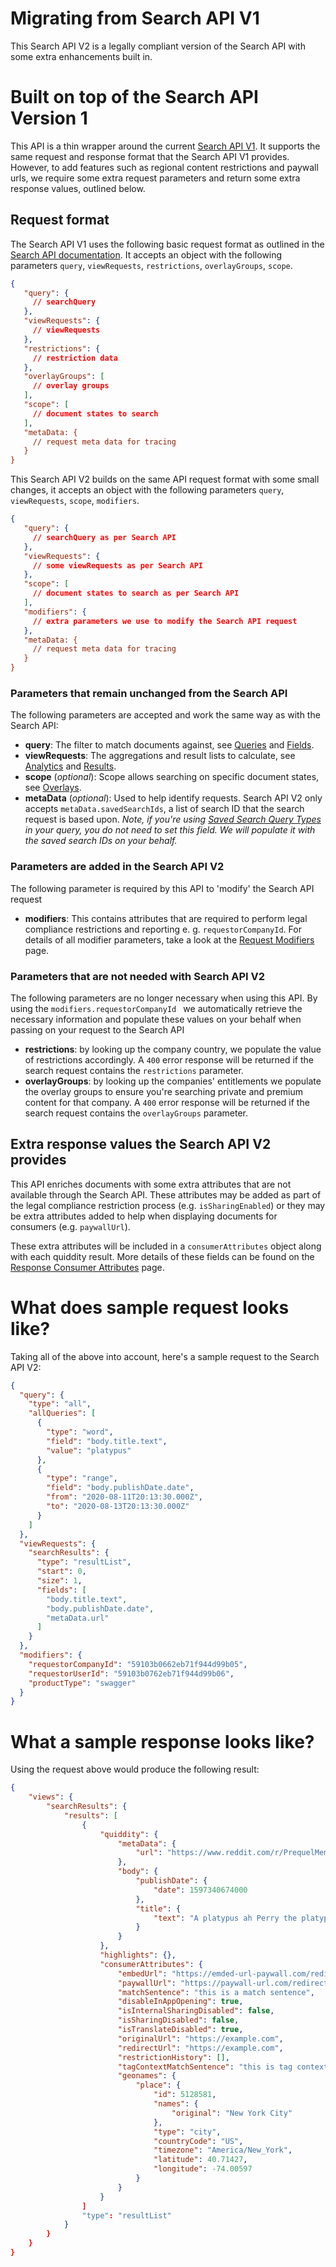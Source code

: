 # Migrating from Search API V1

This Search API V2 is a legally compliant version of the Search API with some extra enhancements built in.

# Built on top of the Search API Version 1

This API is a thin wrapper around the current [Search API V1](/docs/default/API/search-api-v1/). It supports the same request and response format that the Search API V1 provides. However, to add features such as regional content restrictions and paywall urls, we require some extra request parameters and return some extra response values, outlined below.

## Request format

The Search API V1 uses the following basic request format as outlined in the [Search API documentation](/docs/default/API/search-api-v1/#1-the-anatomy-of-search-requests). It accepts an object with the following parameters `query`, `viewRequests`, `restrictions`, `overlayGroups`, `scope`.

```json
{
   "query": {
     // searchQuery
   },
   "viewRequests": {
     // viewRequests
   },
   "restrictions": {
     // restriction data
   },
   "overlayGroups": [
     // overlay groups
   ],
   "scope": [
     // document states to search
   ],
   "metaData: {
     // request meta data for tracing
   }
}

```

This Search API V2 builds on the same API request format with some small changes, it accepts an object with the following parameters `query`, `viewRequests`, `scope`, `modifiers`.

```json
{
   "query": {
     // searchQuery as per Search API
   },
   "viewRequests": {
     // some viewRequests as per Search API
   },
   "scope": [
     // document states to search as per Search API
   ],
   "modifiers": {
     // extra parameters we use to modify the Search API request
   },
   "metaData: {
     // request meta data for tracing
   }
}

```

### Parameters that remain unchanged from the Search API

The following parameters are accepted and work the same way as with the Search API:

* **query**: The filter to match documents against, see [Queries](/docs/default/API/search-api-v1/queries/) and [Fields](/docs/default/Component/mi-information-model/dataset/fields/document).
* **viewRequests**: The aggregations and result lists to calculate, see [Analytics](/docs/default/API/search-api-v1/analytics/statistics/) and [Results](/docs/default/API/search-api-v1/results/retrieving-hits/).
* **scope** (*optional*): Scope allows searching on specific document states, see [Overlays](/docs/default/API/search-api-v1/advanced-usage/overlays/).
* **metaData** (*optional*): Used to help identify requests. Search API V2 only accepts `metaData.savedSearchIds`, a list of search ID that the search request is based upon. *Note, if you're using [Saved Search Query Types](/docs/default/api/search-api-v2/v2-saved-search-query-type) in your query, you do not need to set this field. We will populate it with the saved search IDs on your behalf.*

### Parameters are added in the Search API V2

The following parameter is required by this API to 'modify' the Search API request

* **modifiers**: This contains attributes that are required to perform legal compliance restrictions and reporting e. g. `requestorCompanyId`. For details of all modifier parameters, take a look at the [Request Modifiers](v2-request-modifiers.md) page.

### Parameters that are not needed with Search API V2

The following parameters are no longer necessary when using this API. By using the `modifiers.requestorCompanyId ` we automatically retrieve the necessary information and populate these values on your behalf when passing on your request to the Search API

* **restrictions**: by looking up the company country, we populate the value of restrictions accordingly. A `400` error response will be returned if the search request contains the `restrictions` parameter.
* **overlayGroups**: by looking up the companies' entitlements we populate the overlay groups to ensure you're searching private and premium content for that company. A `400` error response will be returned if the search request contains the `overlayGroups` parameter.

## Extra response values the Search API V2 provides

This API enriches documents with some extra attributes that are not available through the Search API. These attributes may be added as part of the legal compliance restriction process (e.g. `isSharingEnabled`) or they may be extra attributes added to help when displaying documents for consumers (e.g. `paywallUrl`).

These extra attributes will be included in a `consumerAttributes` object along with each quiddity result. More details of these fields can be found on the [Response Consumer Attributes](v2-consumer-attributes.md) page.

# What does sample request looks like?

Taking all of the above into account, here's a sample request to the Search API V2:

```json
{
  "query": {
    "type": "all",
    "allQueries": [
      {
        "type": "word",
        "field": "body.title.text",
        "value": "platypus"
      },
      {
        "type": "range",
        "field": "body.publishDate.date",
        "from": "2020-08-11T20:13:30.000Z",
        "to": "2020-08-13T20:13:30.000Z"
      }
    ]
  },
  "viewRequests": {
    "searchResults": {
      "type": "resultList",
      "start": 0,
      "size": 1,
      "fields": [
        "body.title.text",
        "body.publishDate.date",
        "metaData.url"
      ]
    }
  },
  "modifiers": {
    "requestorCompanyId": "59103b0662eb71f944d99b05",
    "requestorUserId": "59103b0762eb71f944d99b06",
    "productType": "swagger"
  }
}
```

# What a sample response looks like?

Using the request above would produce the following result:

```json
{
    "views": {
        "searchResults": {
            "results": [
                {
                    "quiddity": {
                        "metaData": {
                            "url": "https://www.reddit.com/r/PrequelMemes/comments/i94iq3/a_platypus_ah_perry_the_platypus/",
                        },
                        "body": {
                            "publishDate": {
                                "date": 1597340674000
                            },
                            "title": {
                                "text": "A platypus ah Perry the platypus"
                            }
                        }
                    },
                    "highlights": {},
                    "consumerAttributes": {
                        "embedUrl": "https://emded-url-paywall.com/redirect",
                        "paywallUrl": "https://paywall-url.com/redirect",
                        "matchSentence": "this is a match sentence",
                        "disableInAppOpening": true,
                        "isInternalSharingDisabled": false,
                        "isSharingDisabled": false,
                        "isTranslateDisabled": true,
                        "originalUrl": "https://example.com",
                        "redirectUrl": "https://example.com",
                        "restrictionHistory": [],
                        "tagContextMatchSentence": "this is tag context match sentence",
                        "geonames": {
                            "place": {
                                "id": 5128581,
                                "names": {
                                    "original": "New York City"
                                },
                                "type": "city",
                                "countryCode": "US",
                                "timezone": "America/New_York",
                                "latitude": 40.71427,
                                "longitude": -74.00597
                            }
                        }
                    }
                ]
                "type": "resultList"
            }
        }
    }
}
```

